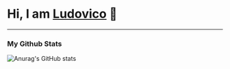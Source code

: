 <h1>Hi, I am <a href="https://vicosforza.me/" target="_blank">Ludovico</a> 👋</h1>

---------------------------------------------------------------------------------------------------------------------------------------------------------------------------------
<h3>My Github Stats</h3>

![Anurag's GitHub stats](https://github-readme-stats.vercel.app/api?username=ludovicosforza&?count_private=true&show_icons=true&theme=dracula)

<!-- **LudovicoSforza/LudovicoSforza** is a ✨ _special_ ✨ repository because its `README.md` (this file) appears on your GitHub profile.

Here are some ideas to get you started:

- 🔭 I’m currently working on ...
- 🌱 I’m currently learning ...
- 👯 I’m looking to collaborate on ...
- 🤔 I’m looking for help with ...
- 💬 Ask me about ...
- 📫 How to reach me: ...
- 😄 Pronouns: ...
- ⚡ Fun fact: ...

 -->
